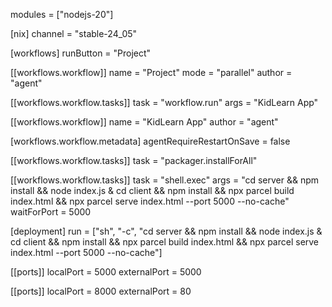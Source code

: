 modules = ["nodejs-20"]

[nix]
channel = "stable-24_05"

[workflows]
runButton = "Project"

[[workflows.workflow]]
name = "Project"
mode = "parallel"
author = "agent"

[[workflows.workflow.tasks]]
task = "workflow.run"
args = "KidLearn App"

[[workflows.workflow]]
name = "KidLearn App"
author = "agent"

[workflows.workflow.metadata]
agentRequireRestartOnSave = false

[[workflows.workflow.tasks]]
task = "packager.installForAll"

[[workflows.workflow.tasks]]
task = "shell.exec"
args = "cd server && npm install && node index.js & cd client && npm install && npx parcel build index.html && npx parcel serve index.html --port 5000 --no-cache"
waitForPort = 5000

[deployment]
run = ["sh", "-c", "cd server && npm install && node index.js & cd client && npm install && npx parcel build index.html && npx parcel serve index.html --port 5000 --no-cache"]

[[ports]]
localPort = 5000
externalPort = 5000

[[ports]]
localPort = 8000
externalPort = 80
